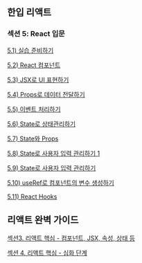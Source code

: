 ## 한입 리액트
### 섹션 5: React 입문
[5.1) 실습 준비하기](5-1.md)

[5.2) React 컴포넌트](5-2.md)

[5.3) JSX로 UI 표현하기](5-3.md)

[5.4) Props로 데이터 전달하기](5-4.md)

[5.5) 이벤트 처리하기](5-5.md)

[5.6) State로 상태관리하기](5-6.md)

[5.7) State와 Props](5-7.md)

[5.8) State로 사용자 입력 관리하기 1](5-8.md)

[5.9) State로 사용자 입력 관리하기](5-9.md)

[5.10) useRef로 컴포넌트의 변수 생성하기](5-10.md)

[5.11) React Hooks](5-11.md)


## 리액트 완벽 가이드
[섹션3. 리액트 핵심 - 컴포넌트, JSX, 속성, 상태 등]()

[섹션 4. 리액트 핵심 - 심화 단계]()